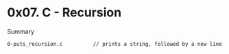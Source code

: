 # 0x07. C - Recursion

Summary

```
0-puts_recursion.c			// prints a string, followed by a new line
```
